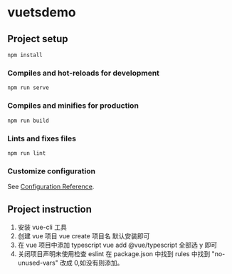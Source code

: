 # vuetsdemo

## Project setup
```
npm install
```

### Compiles and hot-reloads for development
```
npm run serve
```

### Compiles and minifies for production
```
npm run build
```

### Lints and fixes files
```
npm run lint
```

### Customize configuration
See [Configuration Reference](https://cli.vuejs.org/config/).

## Project instruction
1. 安装 vue-cli 工具
2. 创建 vue 项目
    vue create 项目名  默认安装即可
3. 在 vue 项目中添加 typescript
    vue add @vue/typescript 全部选 y 即可
4. 关闭项目声明未使用检查 eslint
    在 package.json 中找到 rules 中找到 "no-unused-vars" 改成 0,如没有则添加。